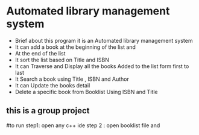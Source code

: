 # Automated library management system
  * Brief about this program it is an Automated library management system
  * It can add a book at the beginning of the list and
  * At the end of the list
  * It sort the list based on Title and ISBN
  * It can Traverse and Display all the books Added to the list form first to last
  * It Search a book using Title , ISBN and Author
  * It can Update the books detail
  * Delete a specific book from Booklist Using ISBN and Title

  ## this is a group project
   
   #to run 
   step1: open any c++ ide
   step 2 : open booklist file and
